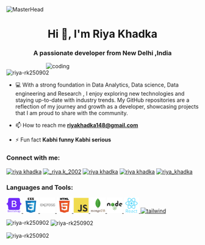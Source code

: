 ![MasterHead](https://i.pinimg.com/originals/2a/53/65/2a53651a35816f499270d8275fd5318f.gif)
<h1 align="center">Hi 👋, I'm Riya Khadka</h1>
<h3 align="center">A passionate developer from New Delhi ,India</h3>
<img align="right" alt="coding" width="400" src="https://steamuserimages-a.akamaihd.net/ugc/1631947648964785474/81CBA15178466DD47195A239232202E78987B714/?imw=637&imh=358&ima=fit&impolicy=Letterbox&imcolor=%23000000&letterbox=true">

<p align="left"> <img src="https://komarev.com/ghpvc/?username=riya-rk250902&label=Profile%20views&color=0e75b6&style=flat" alt="riya-rk250902" /> </p>

- 💻 With a strong foundation in Data Analytics, Data science, Data engineering and Research , I enjoy exploring new technologies and staying up-to-date with industry trends. My GitHub repositories are a reflection of my journey and growth as a developer, showcasing projects that I am proud to share with the community.

- 📫 How to reach me **riyakhadka148@gmail.com**

- ⚡ Fun fact **Kabhi funny Kabhi serious**

<h3 align="left">Connect with me:</h3>
<p align="left">
<a href="https://linkedin.com/in/riya khadka" target="blank"><img align="center" src="https://raw.githubusercontent.com/rahuldkjain/github-profile-readme-generator/master/src/images/icons/Social/linked-in-alt.svg" alt="riya khadka" height="30" width="40" /></a>
<a href="https://instagram.com/_riya.k_2002" target="blank"><img align="center" src="https://raw.githubusercontent.com/rahuldkjain/github-profile-readme-generator/master/src/images/icons/Social/instagram.svg" alt="_riya.k_2002" height="30" width="40" /></a>
<a href="https://dribbble.com/riya khadka" target="blank"><img align="center" src="https://raw.githubusercontent.com/rahuldkjain/github-profile-readme-generator/master/src/images/icons/Social/dribbble.svg" alt="riya khadka" height="30" width="40" /></a>
<a href="https://www.hackerrank.com/riya khadka" target="blank"><img align="center" src="https://raw.githubusercontent.com/rahuldkjain/github-profile-readme-generator/master/src/images/icons/Social/hackerrank.svg" alt="riya khadka" height="30" width="40" /></a>
<a href="https://www.leetcode.com/riya_khadka" target="blank"><img align="center" src="https://raw.githubusercontent.com/rahuldkjain/github-profile-readme-generator/master/src/images/icons/Social/leet-code.svg" alt="riya_khadka" height="30" width="40" /></a>
</p>

<h3 align="left">Languages and Tools:</h3>
<p align="left"> <a href="https://getbootstrap.com" target="_blank" rel="noreferrer"> <img src="https://raw.githubusercontent.com/devicons/devicon/master/icons/bootstrap/bootstrap-plain-wordmark.svg" alt="bootstrap" width="40" height="40"/> </a> <a href="https://www.w3schools.com/css/" target="_blank" rel="noreferrer"> <img src="https://raw.githubusercontent.com/devicons/devicon/master/icons/css3/css3-original-wordmark.svg" alt="css3" width="40" height="40"/> </a> <a href="https://expressjs.com" target="_blank" rel="noreferrer"> <img src="https://raw.githubusercontent.com/devicons/devicon/master/icons/express/express-original-wordmark.svg" alt="express" width="40" height="40"/> </a> <a href="https://www.w3.org/html/" target="_blank" rel="noreferrer"> <img src="https://raw.githubusercontent.com/devicons/devicon/master/icons/html5/html5-original-wordmark.svg" alt="html5" width="40" height="40"/> </a> <a href="https://developer.mozilla.org/en-US/docs/Web/JavaScript" target="_blank" rel="noreferrer"> <img src="https://raw.githubusercontent.com/devicons/devicon/master/icons/javascript/javascript-original.svg" alt="javascript" width="40" height="40"/> </a> <a href="https://www.mongodb.com/" target="_blank" rel="noreferrer"> <img src="https://raw.githubusercontent.com/devicons/devicon/master/icons/mongodb/mongodb-original-wordmark.svg" alt="mongodb" width="40" height="40"/> </a> <a href="https://nodejs.org" target="_blank" rel="noreferrer"> <img src="https://raw.githubusercontent.com/devicons/devicon/master/icons/nodejs/nodejs-original-wordmark.svg" alt="nodejs" width="40" height="40"/> </a> <a href="https://reactjs.org/" target="_blank" rel="noreferrer"> <img src="https://raw.githubusercontent.com/devicons/devicon/master/icons/react/react-original-wordmark.svg" alt="react" width="40" height="40"/> </a> <a href="https://tailwindcss.com/" target="_blank" rel="noreferrer"> <img src="https://www.vectorlogo.zone/logos/tailwindcss/tailwindcss-icon.svg" alt="tailwind" width="40" height="40"/> </a> </p>

<p><img align="left" src="https://github-readme-stats-sigma-five.vercel.app/api/top-langs?username=riya-rk250902&show_icons=true&locale=en&layout=compact" alt="riya-rk250902" /></p>

<p>&nbsp;<img align="center" src="https://github-readme-stats-sigma-five.vercel.app/api?username=riya-rk250902&show_icons=true&locale=en" alt="riya-rk250902" /></p>

<p><img align="center" src="https://github-readme-streak-stats.herokuapp.com/?user=riya-rk250902&" alt="riya-rk250902" /></p>
